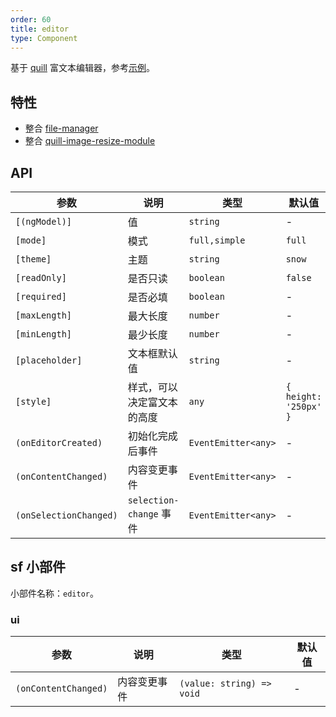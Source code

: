 ```yaml
---
order: 60
title: editor
type: Component
---
```


基于 [quill](https://github.com/quilljs/quill) 富文本编辑器，参考[示例](https://preview.ng-alain.com/pro/#/ec/ware/edit/10001)。

## 特性

- 整合 [file-manager](file-manager)
- 整合 [quill-image-resize-module](https://github.com/kensnyder/quill-image-resize-module)

## API

| 参数                   | 说明                       | 类型                | 默认值                |
| ---------------------- | -------------------------- | ------------------- | --------------------- |
| `[(ngModel)]`          | 值                         | `string`            | -                     |
| `[mode]`               | 模式                       | `full,simple`       | `full`                |
| `[theme]`              | 主题                       | `string`            | `snow`                |
| `[readOnly]`           | 是否只读                   | `boolean`           | `false`               |
| `[required]`           | 是否必填                   | `boolean`           | -                     |
| `[maxLength]`          | 最大长度                   | `number`            | -                     |
| `[minLength]`          | 最少长度                   | `number`            | -                     |
| `[placeholder]`        | 文本框默认值               | `string`            | -                     |
| `[style]`              | 样式，可以决定富文本的高度 | `any`               | `{ height: '250px' }` |
| `(onEditorCreated)`    | 初始化完成后事件           | `EventEmitter<any>` | -                     |
| `(onContentChanged)`   | 内容变更事件               | `EventEmitter<any>` | -                     |
| `(onSelectionChanged)` | `selection-change` 事件    | `EventEmitter<any>` | -                     |

## sf 小部件

小部件名称：`editor`。

### ui

| 参数                 | 说明         | 类型                      | 默认值 |
| -------------------- | ------------ | ------------------------- | ------ |
| `(onContentChanged)` | 内容变更事件 | `(value: string) => void` | -      |
